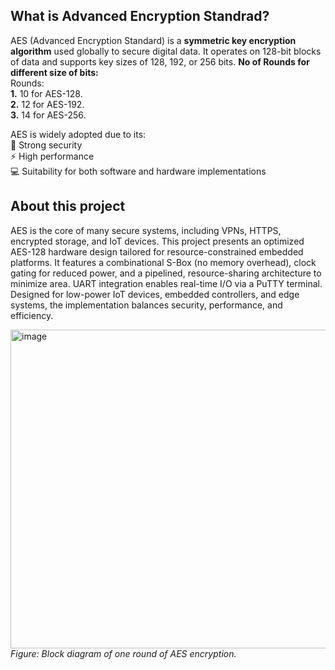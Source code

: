 ## What is Advanced Encryption Standrad?
AES (Advanced Encryption Standard) is a **symmetric key encryption algorithm** used globally to secure digital data. It operates on 128-bit blocks of data and supports key sizes of 128, 192, or 256 bits.
**No of Rounds for different size of bits:** <br>
Rounds: <br>
**1.** 10 for AES-128. <br>
**2.** 12 for AES-192. <br>
**3.** 14 for AES-256. <br>


AES is widely adopted due to its: <br>
🔐 Strong security <br>
⚡ High performance <br>
💻 Suitability for both software and hardware implementations <br>


## About this project
AES is the core of many secure systems, including VPNs, HTTPS, encrypted storage, and IoT devices.
This project presents an optimized AES-128 hardware design tailored for resource-constrained embedded platforms. It features a combinational S-Box (no memory overhead), clock gating for reduced power, and a pipelined, resource-sharing architecture to minimize area. UART integration enables real-time I/O via a PuTTY terminal. Designed for low-power IoT devices, embedded controllers, and edge systems, the implementation balances security, performance, and efficiency.

<img width="1280" height="510" alt="image" src="https://github.com/user-attachments/assets/a7b658b1-e0e6-4a97-b88e-5d5b3df29ddb" />_Figure: Block diagram of one round of AES encryption._
